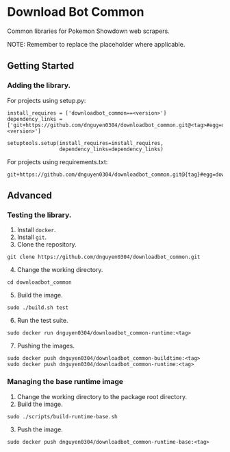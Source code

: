 # Download Bot Common
Common libraries for Pokemon Showdown web scrapers.

NOTE: Remember to replace the <tag> placeholder where applicable.

## Getting Started
### Adding the library.
For projects using setup.py:
```
install_requires = ['downloadbot_common==<version>']
dependency_links = ['git+https://github.com/dnguyen0304/downloadbot_common.git@<tag>#egg=downloadbot_common-<version>']

setuptools.setup(install_requires=install_requires,
                 dependency_links=dependency_links)
```

For projects using requirements.txt:
```
git+https://github.com/dnguyen0304/downloadbot_common.git@{tag}#egg=downloadbot_common
```

## Advanced
### Testing the library.
1. Install `docker`.
2. Install `git`.
3. Clone the repository.
```
git clone https://github.com/dnguyen0304/downloadbot_common.git
```
4. Change the working directory.
```
cd downloadbot_common
```
5. Build the image.
```
sudo ./build.sh test
```
6. Run the test suite.
```
sudo docker run dnguyen0304/downloadbot_common-runtime:<tag>
```
7. Pushing the images.
```
sudo docker push dnguyen0304/downloadbot_common-buildtime:<tag>
sudo docker push dnguyen0304/downloadbot_common-runtime:<tag>
```

### Managing the base runtime image
1. Change the working directory to the package root directory.
2. Build the image.
```
sudo ./scripts/build-runtime-base.sh
```
3. Push the image.
```
sudo docker push dnguyen0304/downloadbot_common-runtime-base:<tag>
```
